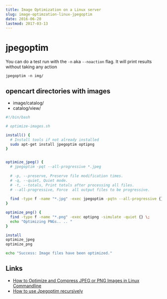 ```yaml
---
title: Image Optimization on a Linux server
slug: image-optimzation-linux-jpegoptim
date: 2016-06-20
lastmod: 2017-03-13
---
```


# jpegoptim

You can do a test run with the `-n` aka `--noaction` flag. It will print results without taking any action

    jpegoptim -n img/
    
## opencart directories with images
- image/catalog/
- catalog/view/

```sh
#!/bin/bash

# optimize-images.sh

install() {
  # Install tools if not already installed
  sudo apt-get install jpegoptim optipng
}


optimize_jpeg() {
  # jpegoptim -pqt --all-progressive *.jpeg
  
  # -p, --preserve, Preserve file modification times.
  # -q, --quiet, Quiet mode.
  # -t, --totals, Print totals after processing all files.
  # --all-progressive, Force  all output files to be progressive.
  
  find -type f -name "*.jpg" -exec jpegoptim -pqtn --all-progressive {} \;
}

optimize_png() {
  find -type f -name "*.png" -exec optipng -simulate -quiet {} \;
  echo "Optimizing PNGs.. .. "
}

install
optimize_jpeg
optimize_png

echo "Success: Image files have been optimized."
```

Links 
---
- [How to Optimize and Compress JPEG or PNG Images in Linux Commandline](http://www.tecmint.com/optimize-and-compress-jpeg-or-png-batch-images-linux-commandline/)
- [How to use Jpegoptim recursively](http://www.mariusc.name/how-use-jpegoptim-recursively/58/snippets)

